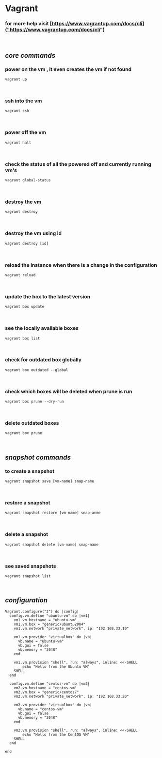 # Vagrant

### for more help visit [https://www.vagrantup.com/docs/cli]("https://www.vagrantup.com/docs/cli")

<br>

## **_core commands_** 

### power on the vm , it even creates the vm if not found
```vagrant up```   

<br>

### ssh into the vm                   
```vagrant ssh```  

<br>

### power off the vm                   
```vagrant halt```

<br>

### check the status of all the powered off and currently running vm's
```vagrant global-status```           

<br>

### destroy the vm 
```vagrant destroy```     

<br>

### destroy the vm using id 
```vagrant destroy [id]```       

<br>

### reload the instance when there is a change in the configuration
```vagrant reload``` 

<br>

### update the box to the latest version
```vagrant box update``` 

<br>

### see the locally available boxes 
```vagrant box list```                

<br>

### check for outdated box globally 
```vagrant box outdated --global```   

<br>

### check which boxes will be deleted when prune is run
```vagrant box prune --dry-run```    

<br>

### delete outdated boxes
```vagrant box prune```               

<br>

## **_snapshot commands_**
### to create a snapshot
```vagrant snapshot save [vm-name] snap-name```  

<br>

### restore a snapshot 
```vagrant snapshot restore [vm-name] snap-anme``` 

<br>

### delete a snapshot
```vagrant snapshot delete [vm-name] snap-name```   

<br>

### see saved snapshots
```vagrant snapshot list```                          

<br>


## **_configuration_**

```
Vagrant.configure("2") do |config|
  config.vm.define "ubuntu-vm" do |vm1|
    vm1.vm.hostname = "ubuntu-vm"
    vm1.vm.box = "generic/ubuntu2004"
    vm1.vm.network "private_network", ip: "192.168.33.10"
    
    vm1.vm.provider "virtualbox" do |vb|
      vb.name = "ubuntu-vm"
      vb.gui = false
      vb.memory = "2048"
    end

    vm1.vm.provision "shell", run: "always", inline: <<-SHELL
        echo "Hello from the Ubuntu VM"
    SHELL
  end

  config.vm.define "centos-vm" do |vm2|
    vm2.vm.hostname = "centos-vm"
    vm2.vm.box = "generic/centos7"
    vm2.vm.network "private_network", ip: "192.168.33.20"
    
    vm2.vm.provider "virtualbox" do |vb|
      vb.name = "centos-vm"
      vb.gui = false
      vb.memory = "2048"
    end

    vm2.vm.provision "shell", run: "always", inline: <<-SHELL
        echo "Hello from the CentOS VM"
    SHELL
  end
  
end
```

<br>
